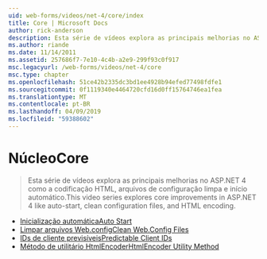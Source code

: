 ```yaml
---
uid: web-forms/videos/net-4/core/index
title: Core | Microsoft Docs
author: rick-anderson
description: Esta série de vídeos explora as principais melhorias no ASP.NET 4 como a codificação HTML, arquivos de configuração limpa e início automático.
ms.author: riande
ms.date: 11/14/2011
ms.assetid: 257686f7-7e10-4c4b-a2e9-299f93c0f917
msc.legacyurl: /web-forms/videos/net-4/core
msc.type: chapter
ms.openlocfilehash: 51ce42b2335dc3bd1ee4928b94efed77498fdfe1
ms.sourcegitcommit: 0f1119340e4464720cfd16d0ff15764746ea1fea
ms.translationtype: MT
ms.contentlocale: pt-BR
ms.lasthandoff: 04/09/2019
ms.locfileid: "59388602"
---
```

# <a name="core"></a><span data-ttu-id="d4e4b-103">Núcleo</span><span class="sxs-lookup"><span data-stu-id="d4e4b-103">Core</span></span>

> <span data-ttu-id="d4e4b-104">Esta série de vídeos explora as principais melhorias no ASP.NET 4 como a codificação HTML, arquivos de configuração limpa e início automático.</span><span class="sxs-lookup"><span data-stu-id="d4e4b-104">This video series explores core improvements in ASP.NET 4 like auto-start, clean configuration files, and HTML encoding.</span></span>


- [<span data-ttu-id="d4e4b-105">Inicialização automática</span><span class="sxs-lookup"><span data-stu-id="d4e4b-105">Auto Start</span></span>](aspnet-4-quick-hit-auto-start.md)
- [<span data-ttu-id="d4e4b-106">Limpar arquivos Web.config</span><span class="sxs-lookup"><span data-stu-id="d4e4b-106">Clean Web.Config Files</span></span>](aspnet-4-quick-hit-clean-webconfig-files.md)
- [<span data-ttu-id="d4e4b-107">IDs de cliente previsíveis</span><span class="sxs-lookup"><span data-stu-id="d4e4b-107">Predictable Client IDs</span></span>](aspnet-4-quick-hit-predictable-client-ids.md)
- [<span data-ttu-id="d4e4b-108">Método de utilitário HtmlEncoder</span><span class="sxs-lookup"><span data-stu-id="d4e4b-108">HtmlEncoder Utility Method</span></span>](aspnet-4-quick-hit-the-htmlencoder-utility-method.md)
